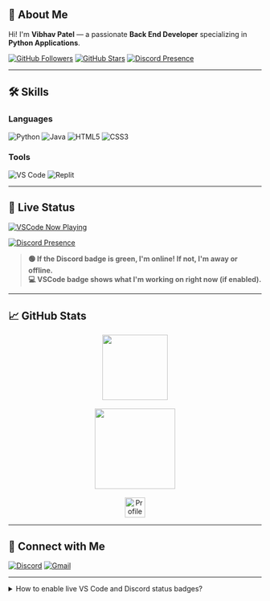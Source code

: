 ## 🚀 About Me

Hi! I'm **Vibhav Patel** — a passionate **Back End Developer** specializing in **Python Applications**.

[![GitHub Followers](https://img.shields.io/github/followers/Vibhav1207?label=Followers&style=social)](https://github.com/Vibhav1207)
[![GitHub Stars](https://img.shields.io/github/stars/Vibhav1207?label=Stars&style=social)](https://github.com/Vibhav1207?tab=repositories)
[![Discord Presence](https://lanyard.cnrad.dev/api/1021829409705037855?theme=light&bg=809ecf&animated=true&hideDiscrim=true&borderRadius=30px)](https://discord.com/users/1021829409705037855)
<!-- Replace with your Discord ID above -->

---

## 🛠️ Skills

### Languages
![Python](https://img.shields.io/badge/Python-3776AB?style=for-the-badge&logo=python&logoColor=white)
![Java](https://img.shields.io/badge/Java-007396?style=for-the-badge&logo=java&logoColor=white)
![HTML5](https://img.shields.io/badge/HTML5-E34F26?style=for-the-badge&logo=html5&logoColor=white)
![CSS3](https://img.shields.io/badge/CSS3-1572B6?style=for-the-badge&logo=css3&logoColor=white)

### Tools
![VS Code](https://img.shields.io/badge/VS_Code-007ACC?style=for-the-badge&logo=visual-studio-code&logoColor=white)
![Replit](https://img.shields.io/badge/Replit-000000?style=for-the-badge&logo=replit&logoColor=white)

---

## 👾 Live Status

<!-- VS Code Live badge -->
[![VSCode Now Playing](https://vscode-now-playing.vercel.app/api/status?user=your_github_username)](https://github.com/antfu/vscode-now)
<!-- Replace 'your_github_username' with your VSCode Now username and follow their setup! -->

<!-- Discord Presence badge (auto-updating) -->
[![Discord Presence](https://lanyard.cnrad.dev/api/1021829409705037855?theme=dark&bg=23272a&animated=true&hideDiscrim=true&borderRadius=30px)](https://discord.com/users/1021829409705037855)

> **🟢 If the Discord badge is green, I'm online! If not, I'm away or offline.  
> 💻 VSCode badge shows what I'm working on right now (if enabled).**

---

## 📈 GitHub Stats

<p align="center">
  <img src="https://github-profile-trophy.vercel.app/?username=Vibhav1207&theme=juicyfresh&title=Stars,Commit,Repo,Join&no-frame=true" height="130em"/>
  <br /><br />
  <img src="https://github-readme-streak-stats.herokuapp.com?user=Vibhav1207&theme=dark" height="160em"/>
  <br /><br />
  <img src="https://komarev.com/ghpvc/?username=vibhav1207&color=brightgreen" alt="Profile views" height="40em"/>
</p>

---

## 🔗 Connect with Me

[![Discord](https://img.shields.io/badge/Discord-5865F2?style=for-the-badge&logo=discord&logoColor=white)](https://discord.com/users/1021829409705037855)
[![Gmail](https://img.shields.io/badge/Gmail-D14836?style=for-the-badge&logo=gmail&logoColor=white)](mailto:vibhavpatel2007@gmail.com)

---

<details>
  <summary>How to enable live VS Code and Discord status badges?</summary>
  
  - **Discord Status:**  
    The badge above uses [Lanyard](https://api.lanyard.rest/) (no setup needed, just your Discord user ID).
  
  - **VS Code Status:**  
    Use [VSCode Now](https://github.com/antfu/vscode-now) or [vscode-rich-presence](https://github.com/Phoscur/vscode-rich-presence) to broadcast your VS Code activity.
    - Install the extension and follow setup instructions.
    - Update the badge link above with your username if needed.

</details>
